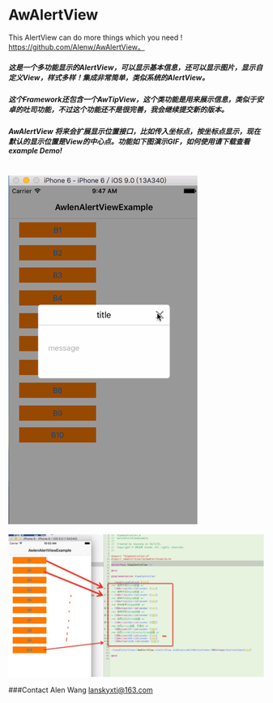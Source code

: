 # AwAlertView
This AlertView can do more things which you need !
https://github.com/Alenw/AwAlertView。

##### 这是一个多功能显示的AlertView，可以显示基本信息，还可以显示图片，显示自定义View，样式多样！集成非常简单，类似系统的AlertView。<br>
##### 这个Framework还包含一个AwTipView，这个类功能是用来展示信息，类似于安卓的吐司功能，不过这个功能还不是很完善，我会继续提交新的版本。<br>
##### AwAlertView 将来会扩展显示位置接口，比如传入坐标点，按坐标点显示，现在默认的显示位置是View的中心点。功能如下图演示GIF，如何使用请下载查看example Demo! <br><br>

![](https://github.com/Alenw/AwAlertView/blob/master/wt2.gif)
<br><br>
![](https://github.com/Alenw/AwAlertView/blob/master/share.png)

###Contact
Alen Wang
lanskyxti@163.com

